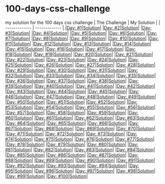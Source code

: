 # 100-days-css-challenge
my solution for the 100 days css challenge
| The Challenge   | My Solution |
| ------------- | ------------- |
|[Day: #1](https://100dayscss/days/1/)|[Solution]()|
|[Day: #2](https://100dayscss/days/2/)|[Solution]()|
|[Day: #3](https://100dayscss/days/3/)|[Solution]()|
|[Day: #4](https://100dayscss/days/4/)|[Solution]()|
|[Day: #5](https://100dayscss/days/5/)|[Solution]()|
|[Day: #6](https://100dayscss/days/6/)|[Solution]()|
|[Day: #7](https://100dayscss/days/7/)|[Solution]()|
|[Day: #8](https://100dayscss/days/8/)|[Solution]()|
|[Day: #9](https://100dayscss/days/9/)|[Solution]()|
|[Day: #10](https://100dayscss/days/10/)|[Solution]()|
|[Day: #11](https://100dayscss/days/11/)|[Solution]()|
|[Day: #12](https://100dayscss/days/12/)|[Solution]()|
|[Day: #13](https://100dayscss/days/13/)|[Solution]()|
|[Day: #14](https://100dayscss/days/14/)|[Solution]()|
|[Day: #15](https://100dayscss/days/15/)|[Solution]()|
|[Day: #16](https://100dayscss/days/16/)|[Solution]()|
|[Day: #17](https://100dayscss/days/17/)|[Solution]()|
|[Day: #18](https://100dayscss/days/18/)|[Solution]()|
|[Day: #19](https://100dayscss/days/19/)|[Solution]()|
|[Day: #20](https://100dayscss/days/20/)|[Solution]()|
|[Day: #21](https://100dayscss/days/21/)|[Solution]()|
|[Day: #22](https://100dayscss/days/22/)|[Solution]()|
|[Day: #23](https://100dayscss/days/23/)|[Solution]()|
|[Day: #24](https://100dayscss/days/24/)|[Solution]()|
|[Day: #25](https://100dayscss/days/25/)|[Solution]()|
|[Day: #26](https://100dayscss/days/26/)|[Solution]()|
|[Day: #27](https://100dayscss/days/27/)|[Solution]()|
|[Day: #28](https://100dayscss/days/28/)|[Solution]()|
|[Day: #29](https://100dayscss/days/29/)|[Solution]()|
|[Day: #30](https://100dayscss/days/30/)|[Solution]()|
|[Day: #31](https://100dayscss/days/31/)|[Solution]()|
|[Day: #32](https://100dayscss/days/32/)|[Solution]()|
|[Day: #33](https://100dayscss/days/33/)|[Solution]()|
|[Day: #34](https://100dayscss/days/34/)|[Solution]()|
|[Day: #35](https://100dayscss/days/35/)|[Solution]()|
|[Day: #36](https://100dayscss/days/36/)|[Solution]()|
|[Day: #37](https://100dayscss/days/37/)|[Solution]()|
|[Day: #38](https://100dayscss/days/38/)|[Solution]()|
|[Day: #39](https://100dayscss/days/39/)|[Solution]()|
|[Day: #40](https://100dayscss/days/40/)|[Solution]()|
|[Day: #41](https://100dayscss/days/41/)|[Solution]()|
|[Day: #42](https://100dayscss/days/42/)|[Solution]()|
|[Day: #43](https://100dayscss/days/43/)|[Solution]()|
|[Day: #44](https://100dayscss/days/44/)|[Solution]()|
|[Day: #45](https://100dayscss/days/45/)|[Solution]()|
|[Day: #46](https://100dayscss/days/46/)|[Solution]()|
|[Day: #47](https://100dayscss/days/47/)|[Solution]()|
|[Day: #48](https://100dayscss/days/48/)|[Solution]()|
|[Day: #49](https://100dayscss/days/49/)|[Solution]()|
|[Day: #50](https://100dayscss/days/50/)|[Solution]()|
|[Day: #51](https://100dayscss/days/51/)|[Solution]()|
|[Day: #52](https://100dayscss/days/52/)|[Solution]()|
|[Day: #53](https://100dayscss/days/53/)|[Solution]()|
|[Day: #54](https://100dayscss/days/54/)|[Solution]()|
|[Day: #55](https://100dayscss/days/55/)|[Solution]()|
|[Day: #56](https://100dayscss/days/56/)|[Solution]()|
|[Day: #57](https://100dayscss/days/57/)|[Solution]()|
|[Day: #58](https://100dayscss/days/58/)|[Solution]()|
|[Day: #59](https://100dayscss/days/59/)|[Solution]()|
|[Day: #60](https://100dayscss/days/60/)|[Solution]()|
|[Day: #61](https://100dayscss/days/61/)|[Solution]()|
|[Day: #62](https://100dayscss/days/62/)|[Solution]()|
|[Day: #63](https://100dayscss/days/63/)|[Solution]()|
|[Day: #64](https://100dayscss/days/64/)|[Solution]()|
|[Day: #65](https://100dayscss/days/65/)|[Solution]()|
|[Day: #66](https://100dayscss/days/66/)|[Solution]()|
|[Day: #67](https://100dayscss/days/67/)|[Solution]()|
|[Day: #68](https://100dayscss/days/68/)|[Solution]()|
|[Day: #69](https://100dayscss/days/69/)|[Solution]()|
|[Day: #70](https://100dayscss/days/70/)|[Solution]()|
|[Day: #71](https://100dayscss/days/71/)|[Solution]()|
|[Day: #72](https://100dayscss/days/72/)|[Solution]()|
|[Day: #73](https://100dayscss/days/73/)|[Solution]()|
|[Day: #74](https://100dayscss/days/74/)|[Solution]()|
|[Day: #75](https://100dayscss/days/75/)|[Solution]()|
|[Day: #76](https://100dayscss/days/76/)|[Solution]()|
|[Day: #77](https://100dayscss/days/77/)|[Solution]()|
|[Day: #78](https://100dayscss/days/78/)|[Solution]()|
|[Day: #79](https://100dayscss/days/79/)|[Solution]()|
|[Day: #80](https://100dayscss/days/80/)|[Solution]()|
|[Day: #81](https://100dayscss/days/81/)|[Solution]()|
|[Day: #82](https://100dayscss/days/82/)|[Solution]()|
|[Day: #83](https://100dayscss/days/83/)|[Solution]()|
|[Day: #84](https://100dayscss/days/84/)|[Solution]()|
|[Day: #85](https://100dayscss/days/85/)|[Solution]()|
|[Day: #86](https://100dayscss/days/86/)|[Solution]()|
|[Day: #87](https://100dayscss/days/87/)|[Solution]()|
|[Day: #88](https://100dayscss/days/88/)|[Solution]()|
|[Day: #89](https://100dayscss/days/89/)|[Solution]()|
|[Day: #90](https://100dayscss/days/90/)|[Solution]()|
|[Day: #91](https://100dayscss/days/91/)|[Solution]()|
|[Day: #92](https://100dayscss/days/92/)|[Solution]()|
|[Day: #93](https://100dayscss/days/93/)|[Solution]()|
|[Day: #94](https://100dayscss/days/94/)|[Solution]()|
|[Day: #95](https://100dayscss/days/95/)|[Solution]()|
|[Day: #96](https://100dayscss/days/96/)|[Solution]()|
|[Day: #97](https://100dayscss/days/97/)|[Solution]()|
|[Day: #98](https://100dayscss/days/98/)|[Solution]()|
|[Day: #99](https://100dayscss/days/99/)|[Solution]()|
|[Day: #100](https://100dayscss/days/100/)|[Solution]()|
